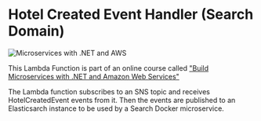 # Hotel Created Event Handler (Search Domain)


![Microservices with .NET and AWS ](https://img-b.udemycdn.com/course/750x422/2080118_8bbf_7.jpg "Microservices with .NET and AWS")



This Lambda Function is part of an online course called ["Build Microservices with .NET and Amazon Web Services"](https://www.udemy.com/course/build-microservices-with-aspnet-core-amazon-web-services/?referralCode=B288BF33506B34292176)

The Lambda function subscribes to an SNS topic and receives HotelCreatedEvent events from it. Then the events are published to an Elasticsarch instance to be used by a Search Docker microservice.
